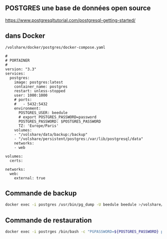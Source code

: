 
## POSTGRES une base de données open source

https://www.postgresqltutorial.com/postgresql-getting-started/

## dans Docker

`/volshare/docker/postgres/docker-compose.yaml`

```
#
# PORTAINER
#
version: "3.3"
services:
  postgres:
    image: postgres:latest
    container_name: postgres
    restart: unless-stopped
    user: 1000:1000
    # ports:
    #   - 5432:5432
    environment:
      POSTGRES_USER: beedule
      # export POSTGRES_PASSWORD=password
      POSTGRES_PASSWORD: $POSTGRES_PASSWORD
      TZ: 'Europe/Paris'
    volumes:
    - "/volshare/data/backup:/backup"
    - "/volshare/persistent/postgres:/var/lib/postgresql/data"
    networks:
    - web

volumes:
  certs:

networks:
  web:
    external: true
```

## Commande de backup

```bash
docker exec -i postgres /usr/bin/pg_dump -U beedule beedule >/volshare/data/backup/beedule.sql
```

## Commande de restauration

```bash
docker exec -i postrges /bin/bash -c "PGPASSWORD=${POSTGRES_PASSWORD} psql --username beedule beedule" < /volshare/data/backup/beedule.sql
```
